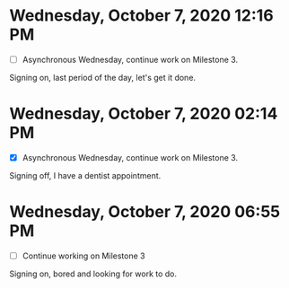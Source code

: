 # Wednesday, October  7, 2020 12:16 PM

- [ ] Asynchronous Wednesday, continue work on Milestone 3.

Signing on, last period of the day, let's get it done.

# Wednesday, October  7, 2020 02:14 PM

- [x] Asynchronous Wednesday, continue work on Milestone 3.

Signing off, I have a dentist appointment.

# Wednesday, October  7, 2020 06:55 PM

- [ ] Continue working on Milestone 3

Signing on, bored and looking for work to do.

